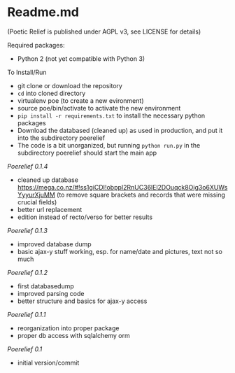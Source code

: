 # Readme.md

(Poetic Relief is published under AGPL v3, see LICENSE for details)

Required packages:

- Python 2 (not yet compatible with Python 3)

To Install/Run

- git clone or download the repository
- `cd` into cloned directory
- virtualenv poe (to create a new evironment)
- source poe/bin/activate to activate the new environment
- `pip install -r requirements.txt` to install the necessary python packages
- Download the databased (cleaned up) as used in production, and put it into the subdirectory poerelief
- The code is a bit unorganized, but running `python run.py` in the subdirectory poerelief should start the main app

*Poerelief 0.1.4*
- cleaned up database https://mega.co.nz/#!ss1giCDI!obppI2RnUC36lEl2DOuqck8Oig3o6XUWsYyyurXjuMM (to remove square brackets and records that were missing crucial fields)
- better url replacement
- edition instead of recto/verso for better results

*Poerelief 0.1.3*
- improved database dump
- basic ajax-y stuff working, esp. for name/date and pictures, text not so much

*Poerelief 0.1.2*
- first databasedump
- improved parsing code
- better structure and basics for ajax-y access

*Poerelief 0.1.1*
- reorganization  into proper package
- proper db access with sqlalchemy orm

*Poerelief 0.1*
- initial version/commit
